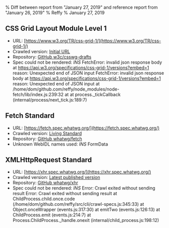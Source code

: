 % Diff between report from "January 27, 2019" and reference report from "January 26, 2019"
% Reffy
% January 27, 2019

## CSS Grid Layout Module Level 1

- URL: [https://www.w3.org/TR/css-grid-1/](https://www.w3.org/TR/css-grid-1/)
- Crawled version: [Initial URL](https://www.w3.org/TR/css-grid-1/)
- Repository: [GitHub w3c/csswg-drafts](https://github.com/w3c/csswg-drafts)
- Spec could not be rendered: *INS* FetchError: invalid json response body at https://api.w3.org/specifications/css-grid-1/versions?embed=1 reason: Unexpected end of JSON input FetchError: invalid json response body at https://api.w3.org/specifications/css-grid-1/versions?embed=1 reason: Unexpected end of JSON input
    at /home/dom/github.com/reffy/node_modules/node-fetch/lib/index.js:239:32
    at <anonymous>
    at process._tickCallback (internal/process/next_tick.js:189:7)


## Fetch Standard

- URL: [https://fetch.spec.whatwg.org/](https://fetch.spec.whatwg.org/)
- Crawled version: [Living Standard](https://fetch.spec.whatwg.org/)
- Repository: [GitHub whatwg/fetch](https://github.com/whatwg/fetch)
- Unknown WebIDL names used: *INS* FormData


## XMLHttpRequest Standard

- URL: [https://xhr.spec.whatwg.org/](https://xhr.spec.whatwg.org/)
- Crawled version: [Latest published version](undefined)
- Repository: [GitHub whatwg/xhr](https://github.com/whatwg/xhr)
- Spec could not be rendered: *INS* Error: Crawl exited without sending result Error: Crawl exited without sending result
    at ChildProcess.child.once.code (/home/dom/github.com/reffy/src/cli/crawl-specs.js:345:33)
    at Object.onceWrapper (events.js:317:30)
    at emitTwo (events.js:126:13)
    at ChildProcess.emit (events.js:214:7)
    at Process.ChildProcess._handle.onexit (internal/child_process.js:198:12)


